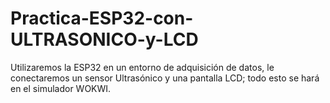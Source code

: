 # Practica-ESP32-con-ULTRASONICO-y-LCD
Utilizaremos la ESP32 en un entorno de adquisición de datos, le conectaremos un sensor Ultrasónico y una pantalla LCD; todo esto se hará en el simulador WOKWI.
